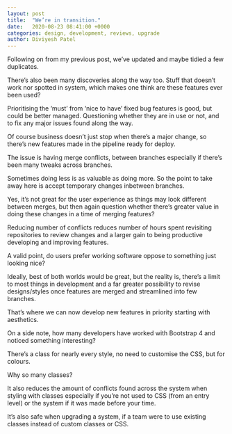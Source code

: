 ```yaml
---
layout: post
title:  "We’re in transition."
date:   2020-08-23 08:41:00 +0000
categories: design, development, reviews, upgrade
author: Diviyesh Patel
---
```


Following on from my previous post, we’ve updated and maybe tidied a few duplicates.

There’s also been many discoveries along the way too. Stuff that doesn’t work nor spotted in system, which makes one think are these features ever been used?

Prioritising the ‘must’ from ‘nice to have’ fixed bug features is good, but could be better managed. Questioning whether they are in use or not, and to fix any major issues found along the way.

Of course business doesn’t just stop when there’s a major change, so there’s new features made in the pipeline ready for deploy.

The issue is having merge conflicts, between branches especially if there’s been many tweaks across branches.

Sometimes doing less is as valuable as doing more. So the point to take away here is accept temporary changes inbetween branches.

Yes, it’s not great for the user experience as things may look different between merges, but then again question whether there’s greater value in doing these changes in a time of merging features?

Reducing number of conflicts reduces number of hours spent revisiting repositories to review changes and a larger gain to being productive developing and improving features.

A valid point, do users prefer working software oppose to something just looking nice?

Ideally, best of both worlds would be great, but the reality is, there’s a limit to most things in development and a far greater possibility to revise designs/styles once features are merged and streamlined into few branches.

That’s where we can now develop new features in priority starting with aesthetics.

On a side note, how many developers have worked with Bootstrap 4 and noticed something interesting?

There’s a class for nearly every style, no need to customise the CSS, but for colours.

Why so many classes?

It also reduces the amount of conflicts found across the system when styling with classes especially if you’re not used to CSS (from an entry level) or the system if it was made before your time.

It’s also safe when upgrading a system, if a team were to use existing classes instead of custom classes or CSS.